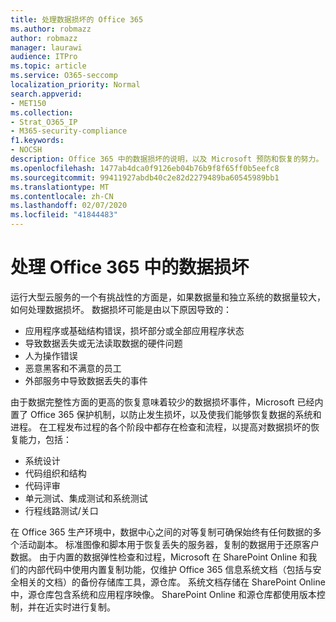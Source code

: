 ```yaml
---
title: 处理数据损坏的 Office 365
ms.author: robmazz
author: robmazz
manager: laurawi
audience: ITPro
ms.topic: article
ms.service: O365-seccomp
localization_priority: Normal
search.appverid:
- MET150
ms.collection:
- Strat_O365_IP
- M365-security-compliance
f1.keywords:
- NOCSH
description: Office 365 中的数据损坏的说明，以及 Microsoft 预防和恢复的努力。
ms.openlocfilehash: 1477ab4dca0f9126eb04b76b9f8f65ff0b5eefc8
ms.sourcegitcommit: 99411927abdb40c2e82d2279489ba60545989bb1
ms.translationtype: MT
ms.contentlocale: zh-CN
ms.lasthandoff: 02/07/2020
ms.locfileid: "41844483"
---
```

# <a name="dealing-with-data-corruption-in-office-365"></a>处理 Office 365 中的数据损坏

运行大型云服务的一个有挑战性的方面是，如果数据量和独立系统的数据量较大，如何处理数据损坏。 数据损坏可能是由以下原因导致的：

- 应用程序或基础结构错误，损坏部分或全部应用程序状态
- 导致数据丢失或无法读取数据的硬件问题
- 人为操作错误
- 恶意黑客和不满意的员工
- 外部服务中导致数据丢失的事件

由于数据完整性方面的更高的恢复意味着较少的数据损坏事件，Microsoft 已经内置了 Office 365 保护机制，以防止发生损坏，以及使我们能够恢复数据的系统和进程。 在工程发布过程的各个阶段中都存在检查和流程，以提高对数据损坏的恢复能力，包括：

- 系统设计
- 代码组织和结构
- 代码评审
- 单元测试、集成测试和系统测试
- 行程线路测试/关口

在 Office 365 生产环境中，数据中心之间的对等复制可确保始终有任何数据的多个活动副本。 标准图像和脚本用于恢复丢失的服务器，复制的数据用于还原客户数据。 由于内置的数据弹性检查和过程，Microsoft 在 SharePoint Online 和我们的内部代码中使用内置复制功能，仅维护 Office 365 信息系统文档（包括与安全相关的文档）的备份存储库工具，源仓库。 系统文档存储在 SharePoint Online 中，源仓库包含系统和应用程序映像。 SharePoint Online 和源仓库都使用版本控制，并在近实时进行复制。
